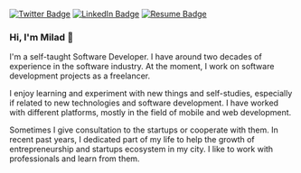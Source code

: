 
[![Twitter Badge](https://img.shields.io/badge/Twitter-Profile-informational?style=flat&logo=twitter&logoColor=white&color=1CA2F1)](https://twitter.com/nekofar)
[![LinkedIn Badge](https://img.shields.io/badge/LinkedIn-Profile-informational?style=flat&logo=linkedin&logoColor=white&color=0D76A8)](https://www.linkedin.com/in/nekofar/)
[![Resume Badge](https://img.shields.io/badge/CV-Resume-informational?style=flat&logo=book&logoColor=white&color=important)](https://github.com/nekofar/resume)

### Hi, I'm Milad 👋

I'm a self-taught Software Developer. I have around two decades of experience in the software industry. At the moment, I work on software development projects as a freelancer.

I enjoy learning and experiment with new things and self-studies, especially if related to new technologies and software development. I have worked with different platforms, mostly in the field of mobile and web development.

Sometimes I give consultation to the startups or cooperate with them. In recent past years, I dedicated part of my life to help the growth of entrepreneurship and startups ecosystem in my city. I like to work with professionals and learn from them. 

<!--
**nekofar/nekofar** is a ✨ _special_ ✨ repository because its `README.md` (this file) appears on your GitHub profile.

Here are some ideas to get you started:

- 🔭 I’m currently working on ...
- 🌱 I’m currently learning ...
- 👯 I’m looking to collaborate on ...
- 🤔 I’m looking for help with ...
- 💬 Ask me about ...
- 📫 How to reach me: ...
- 😄 Pronouns: ...
- ⚡ Fun fact: ...
-->
